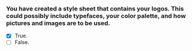 ### You have created a style sheet that contains your logos. This could possibly include typefaces, your color palette, and how pictures and images are to be used.

- [x] True.
- [ ] False.

